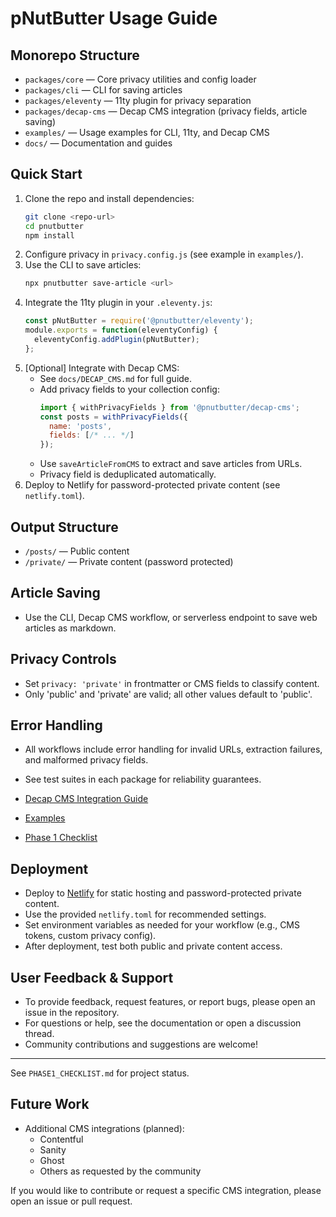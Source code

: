 
# pNutButter Usage Guide


## Monorepo Structure

- `packages/core` — Core privacy utilities and config loader
- `packages/cli` — CLI for saving articles
- `packages/eleventy` — 11ty plugin for privacy separation
- `packages/decap-cms` — Decap CMS integration (privacy fields, article saving)
- `examples/` — Usage examples for CLI, 11ty, and Decap CMS
- `docs/` — Documentation and guides

## Quick Start

1. Clone the repo and install dependencies:
   ```sh
   git clone <repo-url>
   cd pnutbutter
   npm install
   ```
2. Configure privacy in `privacy.config.js` (see example in `examples/`).
3. Use the CLI to save articles:
   ```sh
   npx pnutbutter save-article <url>
   ```
4. Integrate the 11ty plugin in your `.eleventy.js`:
   ```js
   const pNutButter = require('@pnutbutter/eleventy');
   module.exports = function(eleventyConfig) {
     eleventyConfig.addPlugin(pNutButter);
   };
   ```
5. [Optional] Integrate with Decap CMS:
   - See `docs/DECAP_CMS.md` for full guide.
   - Add privacy fields to your collection config:
     ```js
     import { withPrivacyFields } from '@pnutbutter/decap-cms';
     const posts = withPrivacyFields({
       name: 'posts',
       fields: [/* ... */]
     });
     ```
   - Use `saveArticleFromCMS` to extract and save articles from URLs.
   - Privacy field is deduplicated automatically.
6. Deploy to Netlify for password-protected private content (see `netlify.toml`).

## Output Structure
- `/posts/` — Public content
- `/private/` — Private content (password protected)

## Article Saving
- Use the CLI, Decap CMS workflow, or serverless endpoint to save web articles as markdown.

## Privacy Controls
- Set `privacy: 'private'` in frontmatter or CMS fields to classify content.
- Only 'public' and 'private' are valid; all other values default to 'public'.
## Error Handling
- All workflows include error handling for invalid URLs, extraction failures, and malformed privacy fields.
- See test suites in each package for reliability guarantees.

- [Decap CMS Integration Guide](./DECAP_CMS.md)
- [Examples](../examples/)
- [Phase 1 Checklist](./PHASE1_CHECKLIST.md)

## Deployment

- Deploy to [Netlify](https://www.netlify.com/) for static hosting and password-protected private content.
- Use the provided `netlify.toml` for recommended settings.
- Set environment variables as needed for your workflow (e.g., CMS tokens, custom privacy config).
- After deployment, test both public and private content access.

## User Feedback & Support

- To provide feedback, request features, or report bugs, please open an issue in the repository.
- For questions or help, see the documentation or open a discussion thread.
- Community contributions and suggestions are welcome!


---

See `PHASE1_CHECKLIST.md` for project status.

## Future Work

- Additional CMS integrations (planned):
  - Contentful
  - Sanity
  - Ghost
  - Others as requested by the community

If you would like to contribute or request a specific CMS integration, please open an issue or pull request.
